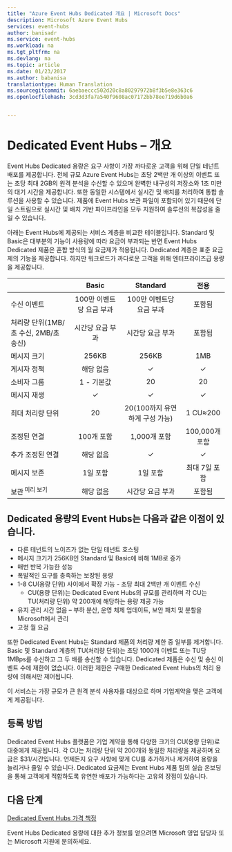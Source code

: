 ```yaml
---
title: "Azure Event Hubs Dedicated 개요 | Microsoft Docs"
description: Microsoft Azure Event Hubs
services: event-hubs
author: banisadr
ms.service: event-hubs
ms.workload: na
ms.tgt_pltfrm: na
ms.devlang: na
ms.topic: article
ms.date: 01/23/2017
ms.author: babanisa
translationtype: Human Translation
ms.sourcegitcommit: 6aebaeccc502d20c8a80297972b8f3b5e8e363c6
ms.openlocfilehash: 3cd3d3fa7a540f9608ac07172bb78ee719d6b0a6


---
```



# <a name="dedicated-event-hubs--an-overview"></a>Dedicated Event Hubs – 개요

Event Hubs Dedicated 용량은 요구 사항이 가장 까다로운 고객을 위해 단일 테넌트 배포를 제공합니다. 전체 규모 Azure Event Hubs는 초당 2백만 개 이상의 이벤트 또는 초당 최대 2GB의 원격 분석을 수신할 수 있으며 완벽한 내구성의 저장소와 1초 미만의 대기 시간을 제공합니다. 또한 동일한 시스템에서 실시간 및 배치를 처리하여 통합 솔루션을 사용할 수 있습니다. 제품에 Event Hubs 보관 파일이 포함되어 있기 때문에 단일 스트림으로 실시간 및 배치 기반 파이프라인을 모두 지원하여 솔루션의 복잡성을 줄일 수 있습니다.

아래는 Event Hubs에 제공되는 서비스 계층을 비교한 테이블입니다. Standard 및 Basic은 대부분의 기능이 사용량에 따라 요금이 부과되는 반면 Event Hubs Dedicated 제품은 혼합 방식의 월 요금제가 적용됩니다. Dedicated 계층은 표준 요금제의 기능을 제공합니다. 하지만 워크로드가 까다로운 고객을 위해 엔터프라이즈급 용량을 제공합니다.

|  | Basic | Standard | 전용 |
| --- |:---:|:---:|:---:|
| 수신 이벤트 | 100만 이벤트당 요금 부과 | 100만 이벤트당 요금 부과 | 포함됨 |
| 처리량 단위(1MB/초 수신, 2MB/초 송신) | 시간당 요금 부과 | 시간당 요금 부과 | 포함됨 |
| 메시지 크기 | 256KB | 256KB | 1MB |
| 게시자 정책 | 해당 없음 | ✓ | ✓ |     
| 소비자 그룹 | 1 - 기본값 | 20 | 20 |
| 메시지 재생 | ✓ | ✓  | ✓ |
| 최대 처리량 단위 | 20 | 20(100까지 유연하게 구성 가능)  | 1 CU≈200 |
| 조정된 연결 | 100개 포함 | 1,000개 포함 | 100,000개 포함 |
| 추가 조정된 연결 | 해당 없음 | ✓ | ✓ |
| 메시지 보존 | 1일 포함 | 1일 포함 | 최대 7일 포함 |
| 보관 <sup>미리 보기</sup> | 해당 없음  | 시간당 요금 부과 | 포함됨 |

## <a name="benefits-of-event-hubs-at-dedicated-capacity-include"></a>Dedicated 용량의 Event Hubs는 다음과 같은 이점이 있습니다.

* 다른 테넌트의 노이즈가 없는 단일 테넌트 호스팅
* 메시지 크기가 256KB인 Standard 및 Basic에 비해 1MB로 증가
* 매번 반복 가능한 성능
* 폭발적인 요구를 충족하는 보장된 용량
* 1-8 CU(용량 단위) 사이에서 확장 가능 - 초당 최대 2백만 개 이벤트 수신
  * CU(용량 단위)는 Dedicated Event Hubs의 규모를 관리하며 각 CU는 TU(처리량 단위) 약 200개에 해당하는 용량 제공 가능
* 유지 관리 시간 없음 – 부하 분산, 운영 체제 업데이트, 보안 패치 및 분할을 Microsoft에서 관리
* 고정 월 요금

또한 Dedicated Event Hubs는 Standard 제품의 처리량 제한 중 일부를 제거합니다. Basic 및 Standard 계층의 TU(처리량 단위)는 초당 1000개 이벤트 또는 TU당 1MBps를 수신하고 그 두 배를 송신할 수 있습니다. Dedicated 제품은 수신 및 송신 이벤트 수에 제한이 없습니다. 이러한 제한은 구매한 Dedicated Event Hubs의 처리 용량에 의해서만 제어됩니다.

이 서비스는 가장 규모가 큰 원격 분석 사용자를 대상으로 하며 기업계약을 맺은 고객에게 제공됩니다.

## <a name="how-to-onboard"></a>등록 방법

Dedicated Event Hubs 플랫폼은 기업 계약을 통해 다양한 크기의 CU(용량 단위)로 대중에게 제공됩니다. 각 CU는 처리량 단위 약 200개와 동일한 처리량을 제공하며 요금은 $31/시간입니다. 언제든지 요구 사항에 맞게 CU를 추가하거나 제거하여 용량을 늘리거나 줄일 수 있습니다. Dedicated 요금제는 Event Hubs 제품 팀의 실습 온보딩을 통해 고객에게 적합하도록 유연한 배포가 가능하다는 고유의 장점이 있습니다. 


## <a name="next-steps"></a>다음 단계

[Dedicated Event Hubs 가격 책정](https://azure.microsoft.com/en-us/pricing/details/event-hubs/)

Event Hubs Dedicated 용량에 대한 추가 정보를 얻으려면 Microsoft 영업 담당자 또는 Microsoft 지원에 문의하세요.


<!--HONumber=Jan17_HO4-->


